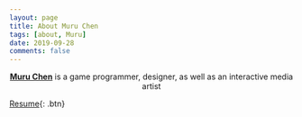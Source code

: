 ```yaml
---
layout: page
title: About Muru Chen
tags: [about, Muru]
date: 2019-09-28
comments: false
---
```

    
<center><a href="http://MuruC.github.io/"><b>Muru Chen</b></a> is a game programmer, designer, as well as an interactive media artist</center>

[Resume](https://maipdf.com/book/?e=dzyA50Ua9ah/gf){: .btn}
